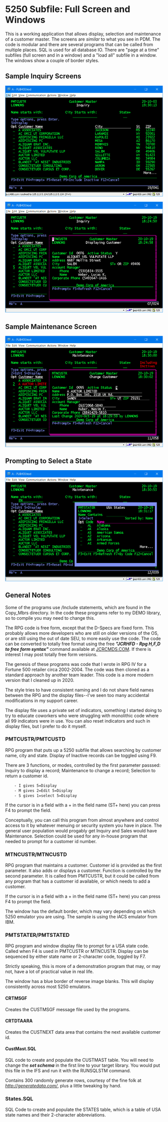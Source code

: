# 5250 Subfile: Full Screen and Windows

This is a working application that allows display, selection and maintenance of a customer master. The screens are _similar_ to what you see in PDM. The code is modular and there are several programs that can be called from multiple places.  SQL is used for all database IO. There are  "page at a time" subfiles (full screen and in a window) and a "load all" subfile in a window. The windows show a couple of border styles.

## Sample Inquiry Screens

![Inquiry Subfile](Images/Inquiry_Subfile.png)

![Inquiry Subfile](Images/Inquiry_Display.png)

## Sample Maintenance Screen

![Inquiry Subfile](Images/Maintenance_Display.png)

## Prompting to Select a State

![State Prompt](Images/State_Prompt.png)

## General Notes

Some of the programs use /Include statements, which are found in the Copy_Mbrs directory.  In the code these programs refer to my DEMO library, so to compile you may need to change this.

The RPG code is free form, except that the D-Specs are fixed form. This probably allows more  developers who are still on older versions of the OS, or are still using the out of date SEU, to more easily use the code.  The code can be converted to totally free format using the free _**"JCRHFD - Rpg H,F,D to free form syntax"**_ command available at [JCRCMDS.COM](http://www.jcrcmds.com/jcrdown2.html#JCRHFD_tag). If there is interest I may post totally free form versions.

The genesis of these programs was code that I wrote in RPG IV for a Fortune 500 retailer circa 2002-2004. The code was then cloned as a standard approach by another team leader.  This code is a more modern version that I cleaned up in 2020.

The style tries to have consistent naming and I do not share field names between the RPG and the display files--I've seen too many accidental modifications in my support career.

The display file uses a private set of indicators, something I started doing to try to educate coworkers who were struggling with monolithic code where all 99 indicators were in use. You can also reset indicators and such in display files, but I prefer to do it myself.

### PMTCUSTR/PMTCUSTD

 RPG program that puts up a 5250 subfile that allows searching by customer name, city and state. Display of Inactive records can be toggled using F9.

 There are 3 functions, or modes, controlled by the first parameter passsed:  Inquiry to display a record; Maintenance to change a record; Selection to return a customer id.

        - I gives 5=Display
        - M gives 2=Edit 5=Display
        - S gives 1=select 5=Display
  If the cursor is in a field  with a + in the field name (ST+ here) you can press F4 to prompt the field.
  
  Conceptually, you can call this program from almost anywhere and control access to it  by whatever menuing or security system you have in place. The general user population would progably get Inquiry and Sales would have Maintenance. Selection could be used for any in-house program that needed to prompt for  a customer id number.
  
### MTNCUSTR/MTNCUSTD

  RPG program that maintains a customer.  Customer id is provided as the first parameter. It also adds or displays a customer. Function is controlled by the second parameter. It is called from PMTCUSTR, but it could be called from any program that has a customer id available, or which needs to add a customer.

  If the cursor is in a field  with a + in the field name (ST+ here) you can press F4 to prompt the field.

  The window has the default border, which may vary depending on which 5250 emulator you are using. The sample is using the iACS emulator from IBM.

### PMTSTATER/PMTSTATED

RPG program and window display file to prompt for a USA state code.  Called when F4 is used in PMTCUSTR or MTNCUSTR. Display can be sequenced by either state name or 2-character code, toggled by F7.

Strictly speaking, this is more of a demonstration program that may, or may not, have a lot of practical value in real life.

The window has a blue border of reverse image blanks. This will display consistently across most 5250 emulators.

#### CRTMSGF

  Creates the CUSTMSGF message file used by the programs.

#### CRTDTAARA
  
  Creates the CUSTNEXT data area that contains the next available customer id.

#### CustMast.SQL

  SQL code to create and populate the CUSTMAST table. You will need to change the _**set schema**_ in the first line to your target library.  You would put this file in the IFS and run it with the RUNSQLSTM command.

  Contains 300 randomly generate rows, courtesy of the fine folk at _http://generatedata.com/_, plus a little tweaking by hand.

### States.SQL

SQL Code to create and populate the STATES table, which is a table of USA state names and their 2-character abbreviations.
